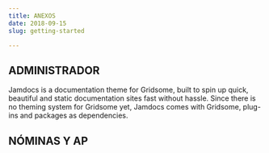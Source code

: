 ```yaml
---
title: ANEXOS
date: 2018-09-15
slug: getting-started

---
```

## ADMINISTRADOR

Jamdocs is a documentation theme for Gridsome, built to spin up quick, beautiful and static documentation sites fast without hassle. Since there is no theming system for Gridsome yet, Jamdocs comes with Gridsome, plug-ins and packages as dependencies.

## NÓMINAS Y AP
